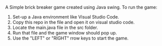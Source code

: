 A Simple brick breaker game created using Java swing.
To run the game:
  1. Set-up a Java environment like Visual Studio Code.
  2. Copy this repo in the file and open it on visual studio code.
  3. Locate the main.java file in the src folder.
  4. Run that file and the game window should pop up.
  5. Use the "LEFT" or "RIGHT" rrow keys to start the game.
